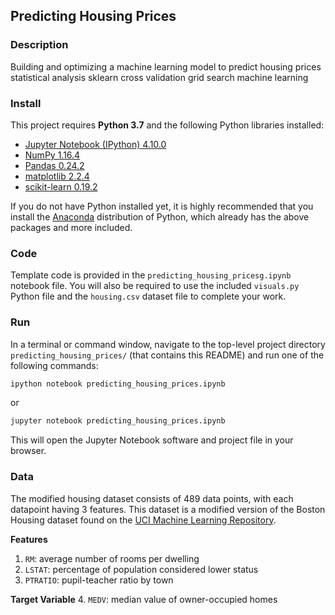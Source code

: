 ## Predicting Housing Prices

### Description

Building and optimizing a machine learning model to predict housing prices statistical analysis sklearn cross validation grid search machine learning

### Install

This project requires **Python 3.7** and the following Python libraries installed:


- [Jupyter Notebook (IPython) 4.10.0](https://ipython.org/)
- [NumPy 1.16.4](http://www.numpy.org/)
- [Pandas 0.24.2](http://pandas.pydata.org/)
- [matplotlib 2.2.4](http://matplotlib.org/)
- [scikit-learn 0.19.2](http://scikit-learn.org/stable/)

If you do not have Python installed yet, it is highly recommended that you install the [Anaconda](http://continuum.io/downloads) distribution of Python, which already has the above packages and more included.

### Code

Template code is provided in the `predicting_housing_pricesg.ipynb` notebook file. You will also be required to use the included `visuals.py` Python file and the `housing.csv` dataset file to complete your work.

### Run

In a terminal or command window, navigate to the top-level project directory `predicting_housing_prices/` (that contains this README) and run one of the following commands:

```bash
ipython notebook predicting_housing_prices.ipynb
```  
or
```bash
jupyter notebook predicting_housing_prices.ipynb
```

This will open the Jupyter Notebook software and project file in your browser.

### Data

The modified housing dataset consists of 489 data points, with each datapoint having 3 features. This dataset is a modified version of the Boston Housing dataset found on the [UCI Machine Learning Repository](https://archive.ics.uci.edu/ml/machine-learning-databases/housing/).

**Features**
1.  `RM`: average number of rooms per dwelling
2. `LSTAT`: percentage of population considered lower status
3. `PTRATIO`: pupil-teacher ratio by town

**Target Variable**
4. `MEDV`: median value of owner-occupied homes
